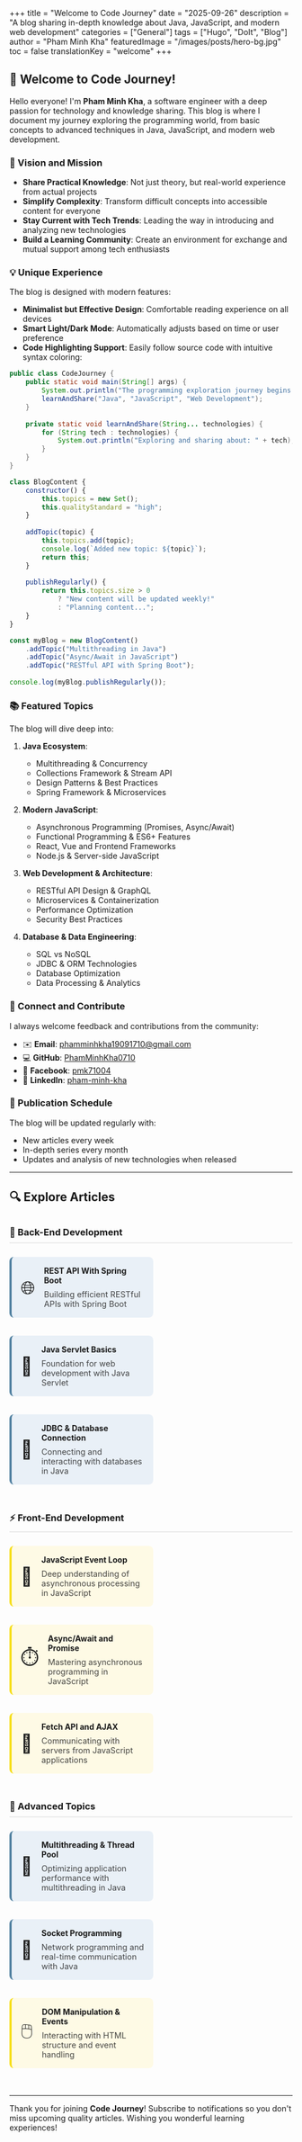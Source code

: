 +++
title = "Welcome to Code Journey"
date = "2025-09-26"
description = "A blog sharing in-depth knowledge about Java, JavaScript, and modern web development"
categories = ["General"]
tags = ["Hugo", "DoIt", "Blog"]
author = "Pham Minh Kha"
featuredImage = "/images/posts/hero-bg.jpg"
toc = false
translationKey = "welcome"
+++

## 👋 Welcome to Code Journey!

Hello everyone! I'm **Pham Minh Kha**, a software engineer with a deep passion for technology and knowledge sharing. This blog is where I document my journey exploring the programming world, from basic concepts to advanced techniques in Java, JavaScript, and modern web development.

### 🚀 Vision and Mission

- **Share Practical Knowledge**: Not just theory, but real-world experience from actual projects
- **Simplify Complexity**: Transform difficult concepts into accessible content for everyone
- **Stay Current with Tech Trends**: Leading the way in introducing and analyzing new technologies
- **Build a Learning Community**: Create an environment for exchange and mutual support among tech enthusiasts

### 💡 Unique Experience

The blog is designed with modern features:

- **Minimalist but Effective Design**: Comfortable reading experience on all devices
- **Smart Light/Dark Mode**: Automatically adjusts based on time or user preference
- **Code Highlighting Support**: Easily follow source code with intuitive syntax coloring:

```java
public class CodeJourney {
    public static void main(String[] args) {
        System.out.println("The programming exploration journey begins!");
        learnAndShare("Java", "JavaScript", "Web Development");
    }
    
    private static void learnAndShare(String... technologies) {
        for (String tech : technologies) {
            System.out.println("Exploring and sharing about: " + tech);
        }
    }
}
```

```javascript
class BlogContent {
    constructor() {
        this.topics = new Set();
        this.qualityStandard = "high";
    }
    
    addTopic(topic) {
        this.topics.add(topic);
        console.log(`Added new topic: ${topic}`);
        return this;
    }
    
    publishRegularly() {
        return this.topics.size > 0 
            ? "New content will be updated weekly!" 
            : "Planning content...";
    }
}

const myBlog = new BlogContent()
    .addTopic("Multithreading in Java")
    .addTopic("Async/Await in JavaScript")
    .addTopic("RESTful API with Spring Boot");
    
console.log(myBlog.publishRegularly());
```

### 📚 Featured Topics

The blog will dive deep into:

1. **Java Ecosystem**: 
   - Multithreading & Concurrency
   - Collections Framework & Stream API
   - Design Patterns & Best Practices
   - Spring Framework & Microservices

2. **Modern JavaScript**:
   - Asynchronous Programming (Promises, Async/Await)
   - Functional Programming & ES6+ Features
   - React, Vue and Frontend Frameworks
   - Node.js & Server-side JavaScript

3. **Web Development & Architecture**:
   - RESTful API Design & GraphQL
   - Microservices & Containerization
   - Performance Optimization
   - Security Best Practices

4. **Database & Data Engineering**:
   - SQL vs NoSQL
   - JDBC & ORM Technologies
   - Database Optimization
   - Data Processing & Analytics

### 🔗 Connect and Contribute

I always welcome feedback and contributions from the community:

- ✉️ **Email**: phamminhkha19091710@gmail.com
- 💻 **GitHub**: [PhamMinhKha0710](https://github.com/PhamMinhKha0710)
- 👥 **Facebook**: [pmk71004](https://www.facebook.com/pmk71004/)
- 💼 **LinkedIn**: [pham-minh-kha](https://linkedin.com/in/pham-minh-kha)

### 📅 Publication Schedule

The blog will be updated regularly with:
- New articles every week
- In-depth series every month
- Updates and analysis of new technologies when released

---

## 🔍 Explore Articles

<div class="featured-posts">
  <div class="category-section">
    <h3>🚀 Back-End Development</h3>
    <div class="post-cards">
      <a href="/en/posts/rest-api-voi-spring-boot" class="post-card java-card">
        <div class="post-icon">🌐</div>
        <div class="post-info">
          <h4>REST API With Spring Boot</h4>
          <p>Building efficient RESTful APIs with Spring Boot</p>
        </div>
      </a>
      <a href="/en/posts/java-servlet-co-ban" class="post-card java-card">
        <div class="post-icon">📝</div>
        <div class="post-info">
          <h4>Java Servlet Basics</h4>
          <p>Foundation for web development with Java Servlet</p>
        </div>
      </a>
      <a href="/en/posts/jdbc-va-database-connection" class="post-card java-card">
        <div class="post-icon">💾</div>
        <div class="post-info">
          <h4>JDBC & Database Connection</h4>
          <p>Connecting and interacting with databases in Java</p>
        </div>
      </a>
    </div>
  </div>
  
  <div class="category-section">
    <h3>⚡ Front-End Development</h3>
    <div class="post-cards">
      <a href="/en/posts/javascript-event-loop" class="post-card js-card">
        <div class="post-icon">🔄</div>
        <div class="post-info">
          <h4>JavaScript Event Loop</h4>
          <p>Deep understanding of asynchronous processing in JavaScript</p>
        </div>
      </a>
      <a href="/en/posts/async-await-va-promise" class="post-card js-card">
        <div class="post-icon">⏱️</div>
        <div class="post-info">
          <h4>Async/Await and Promise</h4>
          <p>Mastering asynchronous programming in JavaScript</p>
        </div>
      </a>
      <a href="/en/posts/fetch-api-va-ajax" class="post-card js-card">
        <div class="post-icon">📡</div>
        <div class="post-info">
          <h4>Fetch API and AJAX</h4>
          <p>Communicating with servers from JavaScript applications</p>
        </div>
      </a>
    </div>
  </div>
  
  <div class="category-section">
    <h3>🧩 Advanced Topics</h3>
    <div class="post-cards">
      <a href="/en/posts/multithreading-va-thread-pool" class="post-card java-card">
        <div class="post-icon">🧵</div>
        <div class="post-info">
          <h4>Multithreading & Thread Pool</h4>
          <p>Optimizing application performance with multithreading in Java</p>
        </div>
      </a>
      <a href="/en/posts/socket-programming-trong-java" class="post-card java-card">
        <div class="post-icon">🔌</div>
        <div class="post-info">
          <h4>Socket Programming</h4>
          <p>Network programming and real-time communication with Java</p>
        </div>
      </a>
      <a href="/en/posts/dom-manipulation-va-events" class="post-card js-card">
        <div class="post-icon">🖱️</div>
        <div class="post-info">
          <h4>DOM Manipulation & Events</h4>
          <p>Interacting with HTML structure and event handling</p>
        </div>
      </a>
    </div>
  </div>
</div>

<style>
.featured-posts {
  margin: 2rem 0;
}
.category-section {
  margin-bottom: 2rem;
}
.category-section h3 {
  border-bottom: 2px solid #eaeaea;
  padding-bottom: 0.5rem;
  margin-bottom: 1.5rem;
}
.post-cards {
  display: flex;
  flex-wrap: wrap;
  gap: 1rem;
  justify-content: flex-start;
}
.post-card {
  display: flex;
  padding: 1rem;
  border-radius: 8px;
  width: calc(100% - 2rem);
  text-decoration: none !important;
  color: inherit !important;
  transition: transform 0.2s, box-shadow 0.2s;
  margin-bottom: 1rem;
}
.post-card:hover {
  transform: translateY(-3px);
  box-shadow: 0 5px 15px rgba(0,0,0,0.1);
}
.java-card {
  background-color: rgba(225, 235, 245, 0.7);
  border-left: 4px solid #5382a1;
}
.js-card {
  background-color: rgba(255, 250, 220, 0.7);
  border-left: 4px solid #f7df1e;
}
.post-icon {
  font-size: 2rem;
  margin-right: 1rem;
  display: flex;
  align-items: center;
}
.post-info {
  flex: 1;
}
.post-info h4 {
  margin: 0 0 0.5rem 0;
}
.post-info p {
  margin: 0;
  opacity: 0.8;
  font-size: 0.9rem;
}

/* Dark mode adjustments */
[theme="dark"] .java-card {
  background-color: rgba(45, 55, 65, 0.7);
  border-left: 4px solid #5382a1;
}
[theme="dark"] .js-card {
  background-color: rgba(65, 60, 40, 0.7);
  border-left: 4px solid #f7df1e;
}

@media (min-width: 768px) {
  .post-card {
    width: calc(50% - 2rem);
  }
}
@media (min-width: 1024px) {
  .post-card {
    width: calc(33.33% - 2rem);
  }
}
</style>

---

Thank you for joining **Code Journey**! Subscribe to notifications so you don't miss upcoming quality articles. Wishing you wonderful learning experiences!













